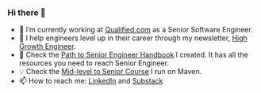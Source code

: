 ### Hi there 👋

- 🔭 I’m currently working at [Qualified.com](https://qualified.com/) as a Senior Software Engineer.
- 📝 I help engineers level up in their career through my newsletter, [High Growth Engineer](https://careercutler.substack.com/).
- 👀 Check the [Path to Senior Engineer Handbook](https://github.com/jordan-cutler/path-to-senior-engineer-handbook) I created. It has all the resources you need to reach Senior Engineer.
- 💡 Check the [Mid-level to Senior Course](https://maven.com/jordan-cutler/mid-level-to-senior) I run on Maven.
- 📫 How to reach me: [LinkedIn](https://www.linkedin.com/in/jordancutler1/) and [Substack](https://careercutler.substack.com/)
